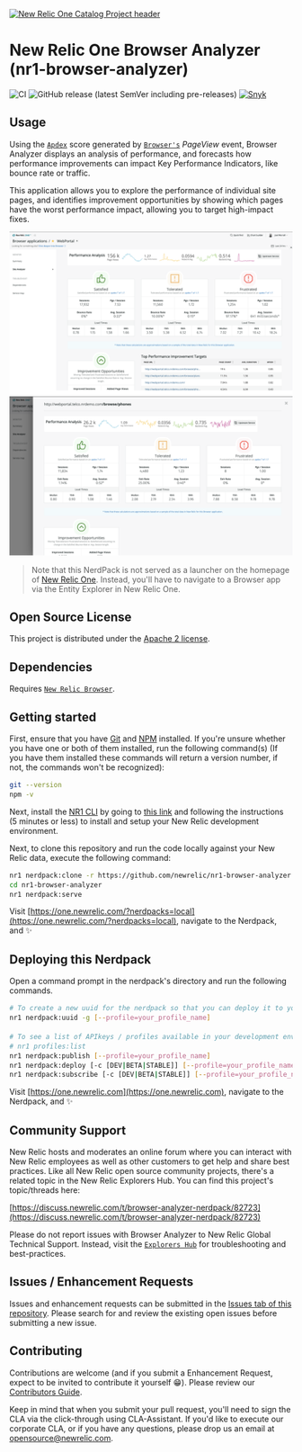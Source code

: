 [![New Relic One Catalog Project header](https://github.com/newrelic/open-source-office/raw/master/examples/categories/images/New_Relic_One_Catalog_Project.png)](https://github.com/newrelic/open-source-office/blob/master/examples/categories/index.md#nr1-catalog)

# New Relic One Browser Analyzer (nr1-browser-analyzer)

![CI](https://github.com/newrelic/nr1-browser-analyzer/workflows/CI/badge.svg) ![GitHub release (latest SemVer including pre-releases)](https://img.shields.io/github/v/release/newrelic/nr1-browser-analyzer?include_prereleases&sort=semver) [![Snyk](https://snyk.io/test/github/newrelic/nr1-browser-analyzer/badge.svg)](https://snyk.io/test/github/newrelic/nr1-browser-analyzer)

## Usage

Using the [`Apdex`](https://docs.newrelic.com/docs/apm/new-relic-apm/apdex/apdex-measure-user-satisfaction) score generated by [`Browser's`](https://newrelic.com/products/browser-monitoring) _PageView_ event, Browser Analyzer displays an analysis of performance, and forecasts how performance improvements can impact Key Performance Indicators, like bounce rate or traffic.

This application allows you to explore the performance of individual site pages, and identifies improvement opportunities by showing which pages have the worst performance impact, allowing you to target high-impact fixes.

![Screenshot #1](catalog/screenshots/nr1-browser-analyzer-01.png)
![Screenshot #2](catalog/screenshots/nr1-browser-analyzer-02.png)

> Note that this NerdPack is not served as a launcher on the homepage of [New Relic One](https://one.newrelic.com). Instead, you'll have to navigate to a Browser app via the Entity Explorer in New Relic One.

## Open Source License

This project is distributed under the [Apache 2 license](LICENSE).

## Dependencies

Requires [`New Relic Browser`](https://newrelic.com/products/browser-monitoring).

## Getting started

First, ensure that you have [Git](https://git-scm.com/book/en/v2/Getting-Started-Installing-Git) and [NPM](https://www.npmjs.com/get-npm) installed. If you're unsure whether you have one or both of them installed, run the following command(s) (If you have them installed these commands will return a version number, if not, the commands won't be recognized):

```bash
git --version
npm -v
```

Next, install the [NR1 CLI](https://one.newrelic.com/launcher/developer-center.launcher) by going to [this link](https://one.newrelic.com/launcher/developer-center.launcher) and following the instructions (5 minutes or less) to install and setup your New Relic development environment.

Next, to clone this repository and run the code locally against your New Relic data, execute the following command:

```bash
nr1 nerdpack:clone -r https://github.com/newrelic/nr1-browser-analyzer.git
cd nr1-browser-analyzer
nr1 nerdpack:serve
```

Visit [https://one.newrelic.com/?nerdpacks=local](https://one.newrelic.com/?nerdpacks=local), navigate to the Nerdpack, and :sparkles:

## Deploying this Nerdpack

Open a command prompt in the nerdpack's directory and run the following commands.

```bash
# To create a new uuid for the nerdpack so that you can deploy it to your account:
nr1 nerdpack:uuid -g [--profile=your_profile_name]

# To see a list of APIkeys / profiles available in your development environment:
# nr1 profiles:list
nr1 nerdpack:publish [--profile=your_profile_name]
nr1 nerdpack:deploy [-c [DEV|BETA|STABLE]] [--profile=your_profile_name]
nr1 nerdpack:subscribe [-c [DEV|BETA|STABLE]] [--profile=your_profile_name]
```

Visit [https://one.newrelic.com](https://one.newrelic.com), navigate to the Nerdpack, and :sparkles:

## Community Support

New Relic hosts and moderates an online forum where you can interact with New Relic employees as well as other customers to get help and share best practices. Like all New Relic open source community projects, there's a related topic in the New Relic Explorers Hub. You can find this project's topic/threads here:

[https://discuss.newrelic.com/t/browser-analyzer-nerdpack/82723](https://discuss.newrelic.com/t/browser-analyzer-nerdpack/82723)

Please do not report issues with Browser Analyzer to New Relic Global Technical Support. Instead, visit the [`Explorers Hub`](https://discuss.newrelic.com/c/build-on-new-relic) for troubleshooting and best-practices.

## Issues / Enhancement Requests

Issues and enhancement requests can be submitted in the [Issues tab of this repository](../../issues). Please search for and review the existing open issues before submitting a new issue.

## Contributing

Contributions are welcome (and if you submit a Enhancement Request, expect to be invited to contribute it yourself :grin:). Please review our [Contributors Guide](CONTRIBUTING.md).

Keep in mind that when you submit your pull request, you'll need to sign the CLA via the click-through using CLA-Assistant. If you'd like to execute our corporate CLA, or if you have any questions, please drop us an email at opensource@newrelic.com.
